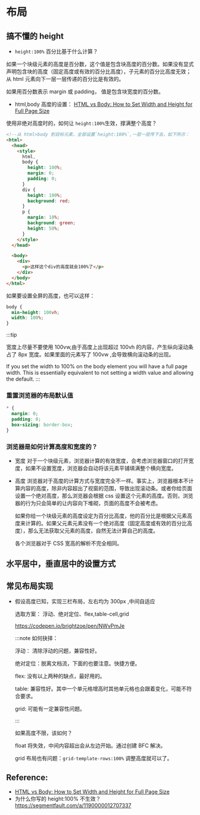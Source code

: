 # 布局

## 搞不懂的 height

- `height:100%` 百分比基于什么计算？

如果一个块级元素的高度是百分数，这个值是包含块高度的百分数。如果没有显式声明包含块的高度（固定高度或有效的百分比高度），子元素的百分比高度无效；从 html 元素向下一层一层传递的百分比是有效的。

如果用百分数表示 margin 或 padding， 值是包含块宽度的百分数。

- html,body 高度的设置： [HTML vs Body: How to Set Width and Height for Full Page Size](https://www.freecodecamp.org/news/html-page-width-height/)

使用非绝对高度时的，如何让 `height:100%`生效，撑满整个高度？

```html
<!--从 html>body 到目标元素，全部设置`height:100%`,一层一层传下去，如下所示：  -->
<html>
  <head>
    <style>
      html,
      body {
        height: 100%;
        margin: 0;
        padding: 0;
      }
      div {
        height: 100%;
        background: red;
      }
      p {
        margin: 10%;
        background: green;
        height: 50%;
      }
    </style>
  </head>

  <body>
    <div>
      <p>这样这个div的高度就会100%了</p>
    </div>
  </body>
</html>
```

如果要设置全屏的高度，也可以这样：

```css
body {
  min-height: 100vh;
  width: 100%;
}
```

:::tip

宽度上尽量不要使用 100vw,由于高度上出现超过 100vh 的内容，产生纵向滚动条占了 8px 宽度。如果里面的元素写了 100vw ,会导致横向滚动条的出现。

If you set the width to 100% on the body element you will have a full page width. This is essentially equivalent to not setting a width value and allowing the default.
:::

### 重置浏览器的布局默认值

```css
* {
  margin: 0;
  padding: 0;
  box-sizing: border-box;
}
```

### 浏览器是如何计算高度和宽度的？

- 宽度
  对于一个块级元素，浏览器计算的有效宽度，会考虑浏览器窗口的打开宽度，如果不设置宽度，浏览器会自动将该元素平铺填满整个横向宽度。

- 高度
  浏览器对于高度的计算方式与宽度完全不一样。事实上，浏览器根本不计算内容的高度，除非内容超出了视窗的范围，导致出现滚动条。或者你给页面设置一个绝对高度，那么浏览器会根据 css 设置这个元素的高度。否则，浏览器的行为只会简单的让内容向下堆砌，页面的高度不会被考虑。

  如果你给一个块级元素的高度设定为百分比高度，他的百分比是根据父元素高度来计算的。如果父元素元素没有一个绝对高度（固定高度或有效的百分比高度），那么无法获取父元素的高度，自然无法计算自己的高度。

  各个浏览器对于 CSS 宽高的解析不完全相同。

## 水平居中，垂直居中的设置方式

## 常见布局实现

- 假设高度已知，实现三栏布局，左右均为 300px ,中间自适应

  选取方案： 浮动、绝对定位、flex,table-cell,grid

  https://codepen.io/brightzoe/pen/NWvPmJe

  :::note
  如何抉择：

  浮动： 清除浮动的问题，兼容性好。

  绝对定位：脱离文档流，下面的也要注意。快捷方便。

  flex: 没有以上两种的缺点，最好用的。

  table: 兼容性好。其中一个单元格增高时其他单元格也会跟着变化，可能不符合要求。

  grid: 可能有一定兼容性问题。

  :::

  如果高度不限，该如何？

  float 将失效，中间内容超出会从左边开始。通过创建 BFC 解决。

  grid 布局也有问题：`grid-template-rows:100%` 调整高度就可以了。

## Reference:

- [HTML vs Body: How to Set Width and Height for Full Page Size](https://www.freecodecamp.org/news/html-page-width-height/)
- 为什么你写的 height:100% 不生效？ https://segmentfault.com/a/1190000012707337
